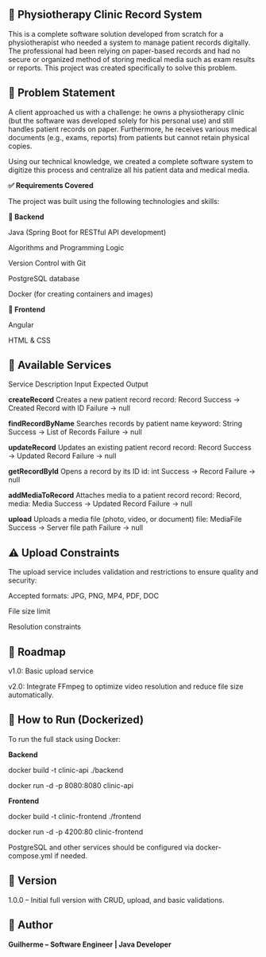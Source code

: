 ## 📁 Physiotherapy Clinic Record System

This is a complete software solution developed from scratch for a physiotherapist who needed a system to manage patient records digitally. The professional had been relying on paper-based records and had no secure or organized method of storing medical media such as exam results or reports. This project was created specifically to solve this problem.

## 🏥 Problem Statement

A client approached us with a challenge: he owns a physiotherapy clinic (but the software was developed solely for his personal use) and still handles patient records on paper. Furthermore, he receives various medical documents (e.g., exams, reports) from patients but cannot retain physical copies.

Using our technical knowledge, we created a complete software system to digitize this process and centralize all his patient data and medical media.

**✅ Requirements Covered**

The project was built using the following technologies and skills:

**📌 Backend**

Java (Spring Boot for RESTful API development)

Algorithms and Programming Logic

Version Control with Git

PostgreSQL database

Docker (for creating containers and images)

**🎨 Frontend**

Angular

HTML & CSS

## 🧪 Available Services

Service	Description	Input	Expected Output

**createRecord**
Creates a new patient record	record: Record	Success → Created Record with ID
Failure → null

**findRecordByName**
Searches records by patient name	keyword: String	Success → List of Records
Failure → null

**updateRecord**
Updates an existing patient record	record: Record	Success → Updated Record
Failure → null


**getRecordById**
Opens a record by its ID	id: int	Success → Record
Failure → null

**addMediaToRecord**
Attaches media to a patient record	record: Record, media: Media	Success → Updated Record
Failure → null

**upload**
Uploads a media file (photo, video, or document)	file: MediaFile	Success → Server file path
Failure → null

## ⚠️ Upload Constraints
The upload service includes validation and restrictions to ensure quality and security:

Accepted formats: JPG, PNG, MP4, PDF, DOC

File size limit

Resolution constraints

## 🔄 Roadmap
v1.0: Basic upload service

v2.0: Integrate FFmpeg to optimize video resolution and reduce file size automatically.

## 🧰 How to Run (Dockerized)
To run the full stack using Docker:

**Backend**

docker build -t clinic-api ./backend

docker run -d -p 8080:8080 clinic-api

**Frontend**

docker build -t clinic-frontend ./frontend

docker run -d -p 4200:80 clinic-frontend

PostgreSQL and other services should be configured via docker-compose.yml if needed.

## 📌 Version

1.0.0 – Initial full version with CRUD, upload, and basic validations.

## 👤 Author
**Guilherme – Software Engineer | Java Developer**
